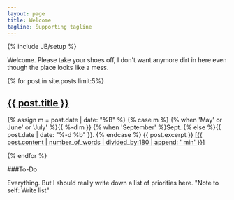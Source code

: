 ```yaml
---
layout: page
title: Welcome
tagline: Supporting tagline
---
```

{% include JB/setup %}

Welcome. Please take your shoes off, I don't want anymore dirt in here even though the place looks like a mess.

<section class="blog-latest-posts">
{% for post in site.posts limit:5%}
<article>
<h2><a href="{{ BASE_PATH }}{{ post.url }}">{{ post.title }}</a></h2>
<p><time datetime="{{ post.date }}">{% assign m = post.date | date: "%B" %}
{% case m %}
  {% when 'May' or June' or 'July' %}{{ %-d m }}
  {% when 'September' %}Sept.
  {% else %}{{ post.date | date: "%-d %b" }}.
  {% endcase %}</time> {{ post.excerpt }}
<a href="{{ BASE_PATH }}{{ post.url }}">[{{ post.content | number_of_words | divided_by:180 | append: ' min' }}]</a>
</p>
</article>
  {% endfor %}
</section>

###To-Do

Everything. But I should really write down a list of priorities here. "Note to self: Write list"


